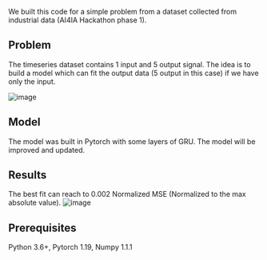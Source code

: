 We built this code for a simple problem from a dataset collected from industrial data (AI4IA Hackathon phase 1).

## Problem

The timeseries dataset contains 1 input and 5 output signal. The idea is to build a model which can fit the output data (5 output in this case) if we have only the input. 

![image](https://user-images.githubusercontent.com/33461503/142211454-736a842d-452c-43c1-b76a-831f4535bc4b.png)

## Model

The model was built in Pytorch with some layers of GRU. The model will be improved and updated.

## Results

The best fit can reach to 0.002 Normalized MSE (Normalized to the max absolute value).
![image](https://user-images.githubusercontent.com/33461503/142212067-59546770-1b96-467e-8911-ceb4edaf18b9.png)


## Prerequisites    
Python 3.6+, Pytorch 1.19, Numpy 1.1.1
